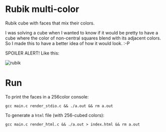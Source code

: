 # Rubik multi-color

Rubik cube with faces that mix their colors.

I was solving a cube when I wanted to know if it would be pretty to
have a cube where the color of non-central squares blend with its adjacent
colors. So I made this to have a better idea of how it would look. :-P

SPOILER ALERT! Like this:

![rubik](https://user-images.githubusercontent.com/12974475/62500376-153fa680-b7b4-11e9-93fb-844f7eda2f8d.png)

# Run

To print the faces in a 256color console:
```
gcc main.c render_stdio.c && ./a.out && rm a.out
```

To generate a `html` file (with 256-cubed colors):
```
gcc main.c render_html.c && ./a.out > index.html && rm a.out
```

